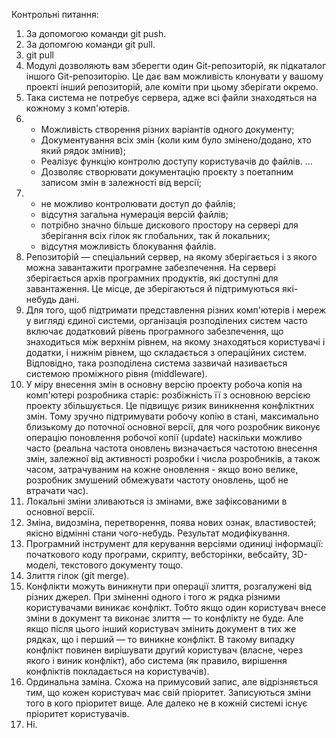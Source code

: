 Контрольні питання:

1. За допомогою команди git push.
2. За допомгою команди git pull.
3. git pull
4. Модулі дозволяють вам зберегти один Git-репозиторій, як підкаталог іншого Git-репозиторію. Це дає вам можливість клонувати у вашому проекті інший репозиторій, але коміти при цьому зберігати окремо.
5. Така система не потребує сервера, адже всі файли знаходяться на кожному з комп'ютерів.
6. - Можливість створення різних варіантів одного документу;
   - Документування всіх змін (коли ким було змінено/додано, хто який рядок змінив);
   - Реалізує функцію контролю доступу користувачів до файлів. ...
   - Дозволяє створювати документацію проєкту з поетапним записом змін в залежності від версії;
7. - не можливо контролювати доступ до файлів;
   - відсутня загальна нумерація версій файлів;
   - потрібно значно більше дискового простору на сервері для зберігання всіх гілок як глобальних, так й локальних;
   - відсутня можливість блокування файлів.
8. Репозито́рій — спеціальний сервер, на якому зберігається і з якого можна завантажити програмне забезпечення. 
На сервері зберігається архів програмних продуктів, які доступні для завантаження. Це місце, де зберігаються й підтримуються які-небудь дані.
9. Для того, щоб підтримати представлення різних комп'ютерів і мереж у вигляді єдиної системи, організація розподілених систем часто включає додатковий рівень 
програмного забезпечення, що знаходиться між верхнім рівнем, на якому знаходяться користувачі і додатки, і нижнім рівнем, що складається з операційних систем.
Відповідно, така розподілена система зазвичай називається системою проміжного рівня (middleware).
10. У міру внесення змін в основну версію проекту робоча копія на комп'ютері розробника старіє: розбіжність її з основною версією проекту збільшується. Це підвищує ризик виникнення конфліктних змін. Тому зручно підтримувати робочу копію в стані, максимально близькому до поточної основної версії, для чого розробник виконує операцію поновлення робочої копії (update) наскільки можливо часто (реальна частота оновлень визначається частотою внесення змін, залежної від активності розробки і числа розробників, а також часом, затрачуваним на кожне оновлення - якщо воно велике, розробник змушений обмежувати частоту оновлень, щоб не втрачати час).
11. Локальні зміни зливаються із змінами, вже зафіксованими в основної версії.
12. Зміна, видозміна, перетворення, поява нових ознак, властивостей; якісно відмінні стани чого-небудь. Результат модифікування.
13. Програмний інструмент для керування версіями одиниці інформації: початкового коду програми, скрипту, вебсторінки, вебсайту, 3D-моделі, текстового документу тощо.
14. Злиття гілок (git merge).
15. Конфлікти можуть виникнути при операції злиття, розгалужені від різних джерел. При зміненні одного і того ж рядка різними користувачами виникає конфлікт. Тобто якщо один користувач внесе зміни в документ та виконає злиття — то конфлікту не буде. Але якщо після цього інший користувач змінить документ в тих же рядках, що і перший — то виникне конфлікт. В такому випадку конфлікт повинен вирішувати другий користувач (власне, через якого і виник конфлікт), або система (як правило, вирішення конфліктів покладається на користувачів).
16. Ординальна заміна. Схожа на примусовий запис, але відрізняється тим, що кожен користувач має свій пріоритет. Записуються зміни того в кого пріоритет вище. Але далеко не в кожній системі існує пріоритет користувачів.
17. Ні.
